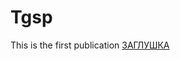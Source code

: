 # Tgsp
This is the first publication
[ЗАГЛУШКА](https://github.com/ziogsp/Tgsp/blob/main/TestFolder/index.html)
